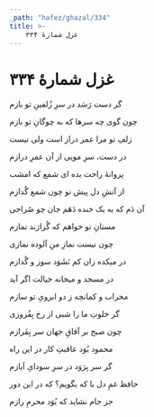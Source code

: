 ```yaml
---
_path: "hafez/ghazal/334"
title: >-
    غزل شمارهٔ ۳۳۴
---
```

# غزل شمارهٔ ۳۳۴

<div class="b" id="bn1"><div class="m1"><p>گر دست رَسَد در سرِ زُلفینِ تو بازم</p></div>
<div class="m2"><p>چون گوی چه سرها که به چوگانِ تو بازم</p></div></div>
<div class="b" id="bn2"><div class="m1"><p>زلفِ تو مرا عمر دراز است ولی نیست</p></div>
<div class="m2"><p>در دست، سرِ مویی از آن عمرِ درازم</p></div></div>
<div class="b" id="bn3"><div class="m1"><p>پروانهٔ راحت بده ای شمع که امشب</p></div>
<div class="m2"><p>از آتشِ دل پیش تو چون شمع گُدازم</p></div></div>
<div class="b" id="bn4"><div class="m1"><p>آن دَم که به یک خنده دَهَم جان چو صُراحی</p></div>
<div class="m2"><p>مستانِ تو خواهم که گُزارَند نمازم</p></div></div>
<div class="b" id="bn5"><div class="m1"><p>چون نیست نمازِ منِ آلوده نمازی</p></div>
<div class="m2"><p>در میکده زان کم نَشَوَد سوز و گُدازم</p></div></div>
<div class="b" id="bn6"><div class="m1"><p>در مسجد و میخانه خیالت اگر آید</p></div>
<div class="m2"><p>محراب و کمانچه ز دو ابرویِ تو سازم</p></div></div>
<div class="b" id="bn7"><div class="m1"><p>گر خلوتِ ما را شبی از رخ بِفُروزی</p></div>
<div class="m2"><p>چون صبح بر آفاقِ جهان سر بِفَرازم</p></div></div>
<div class="b" id="bn8"><div class="m1"><p>محمود بُوَد عاقبتِ کار در این راه</p></div>
<div class="m2"><p>گر سر بِرَوَد در سرِ سودایِ اَیازم</p></div></div>
<div class="b" id="bn9"><div class="m1"><p>حافظ غمِ دل با که بگویم؟ که در این دور</p></div>
<div class="m2"><p>جز جام نشاید که بُوَد محرمِ رازم</p></div></div>
